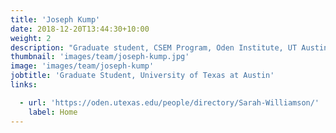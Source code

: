 ```yaml
---
title: 'Joseph Kump'
date: 2018-12-20T13:44:30+10:00
weight: 2
description: "Graduate student, CSEM Program, Oden Institute, UT Austin"
thumbnail: 'images/team/joseph-kump.jpg'
image: 'images/team/joseph-kump'
jobtitle: 'Graduate Student, University of Texas at Austin'
links:

  - url: 'https://oden.utexas.edu/people/directory/Sarah-Williamson/'
    label: Home
---
```

